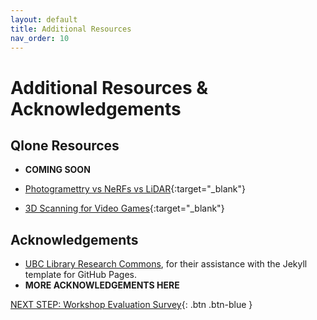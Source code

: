 ```yaml
---
layout: default
title: Additional Resources
nav_order: 10
---
```

# Additional Resources & Acknowledgements

## Qlone Resources
- **COMING SOON**

- [Photogramettry vs NeRFs vs LiDAR](https://www.youtube.com/watch?v=9dyAj9gXIms){:target="_blank"}
- [3D Scanning for Video Games](https://www.youtube.com/watch?v=BLLAEM4k8c4){:target="_blank"}

## Acknowledgements

- [UBC Library Research Commons](https://github.com/ubc-library-rc/), for their assistance with the Jekyll template for GitHub Pages.
- **MORE ACKNOWLEDGEMENTS HERE**

[NEXT STEP: Workshop Evaluation Survey](workshop-survey.html){: .btn .btn-blue }
